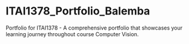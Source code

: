# ITAI1378_Portfolio_Balemba
Portfolio for ITAI1378 - A comprehensive portfolio that showcases your learning journey throughout course Computer Vision.

